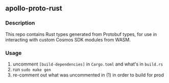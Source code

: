 ## apollo-proto-rust

### Description
This repo contains Rust types generated from Protobuf types, for use in interacting with custom Cosmos SDK modules from WASM.

### Usage
1. uncomment `[build-dependencies]` in `Cargo.toml` and what's in `build.rs`
2. run `sudo make gen`
3. re-comment out what was uncommented in (1) in order to build for prod